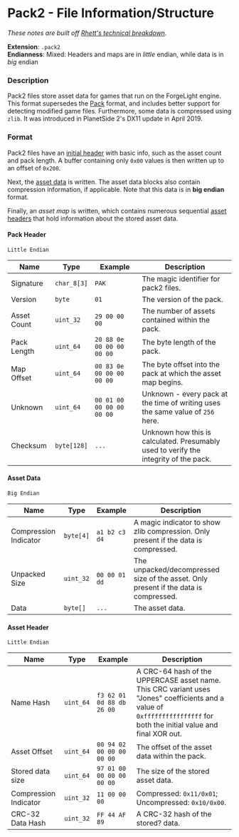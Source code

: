 # Pack2 - File Information/Structure

*These notes are built off [Rhett's technical breakdown](https://github.com/RhettVX/forgelight-toolbox/blob/master/docs/rhett-pack2-notes.txt).*

**Extension**: `.pack2`\
**Endianness**: Mixed: Headers and maps are in *little* endian, while data is in *big* endian

### Description

Pack2 files store asset data for games that run on the ForgeLight engine. This format supersedes the [Pack](PackFormat.md) format, and includes better support for detecting modified game files. Furthermore, some data is compressed using `zlib`. It was introduced in PlanetSide 2's DX11 update in April 2019.

### Format

Pack2 files have an [initial header](#pack-header) with basic info, such as the asset count and pack length. A buffer containing only `0x00` values is then written up to an offset of `0x200`.

Next, the [asset data](#asset-data) is written. The asset data blocks also contain compression information, if applicable. Note that this data is in **big endian** format.

Finally, an *asset map* is written, which contains numerous sequential [asset headers](#asset-header) that hold information about the stored asset data.

#### Pack Header

`Little Endian`

| Name         | Type        | Example                   | Description                                                                          |
|--------------|-------------|---------------------------|--------------------------------------------------------------------------------------|
| Signature    | `char_8[3]` | `PAK`                     | The magic identifier for pack2 files.                                                |
| Version      | `byte`      | `01`                      | The version of the pack.                                                             |
| Asset Count  | `uint_32`   | `29 00 00 00`             | The number of assets contained within the pack.                                      |
| Pack Length  | `uint_64`   | `20 88 0e 00 00 00 00 00` | The byte length of the pack.                                                         |
| Map Offset   | `uint_64`   | `00 83 0e 00 00 00 00 00` | The byte offset into the pack at which the asset map begins.                         |
| Unknown      | `uint_64`   | `00 01 00 00 00 00 00 00` | Unknown - every pack at the time of writing uses the same value of `256` here.       |
| Checksum     | `byte[128]` | `...`                     | Unknown how this is calculated. Presumably used to verify the integrity of the pack. |

#### Asset Data

`Big Endian`

| Name                  | Type      | Example       | Description                                                                          |
|-----------------------|-----------|---------------|--------------------------------------------------------------------------------------|
| Compression Indicator | `byte[4]` | `a1 b2 c3 d4` | A magic indicator to show zlib compression. Only present if the data is compressed.  |
| Unpacked Size         | `uint_32` | `00 00 01 dd` | The unpacked/decompressed size of the asset. Only present if the data is compressed. |
| Data                  | `byte[]`  | `...`         | The asset data.                                                                      |

#### Asset Header

`Little Endian`

| Name                  | Type      | Example                   | Description                                                                                                                                                             |
|-----------------------|-----------|---------------------------|-------------------------------------------------------------------------------------------------------------------------------------------------------------------------|
| Name Hash             | `uint_64` | `f3 62 01 0d 88 db 26 00` | A CRC-64 hash of the UPPERCASE asset name. This CRC variant uses "Jones" coefficients and a value of `0xffffffffffffffff` for both the initial value and final XOR out. |
| Asset Offset          | `uint_64` | `00 94 02 00 00 00 00 00` | The offset of the asset data within the pack.                                                                                                                           |    
| Stored data size      | `uint_64` | `97 01 00 00 00 00 00 00` | The size of the stored asset data.                                                                                                                                      |
| Compression Indicator | `uint_32` | `11 00 00 00`             | Compressed: `0x11/0x01`; Uncompressed: `0x10/0x00`.                                                                                                                     |
| CRC-32 Data Hash      | `uint_32` | `FF 44 AF 89`             | A CRC-32 hash of the stored? data.                                                                                                                                      |
